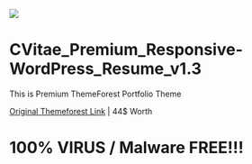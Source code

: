![](https://octodex.github.com/images/catstello.png)

# CVitae_Premium_Responsive-WordPress_Resume_v1.3

This is Premium ThemeForest Portfolio Theme 

[Original Themeforest Link](https://themeforest.net/item/cvitae-premium-responsive-wordpress-resume/17510047)   | 44$ Worth


<H1>100% VIRUS / Malware FREE!!! </H1> 



